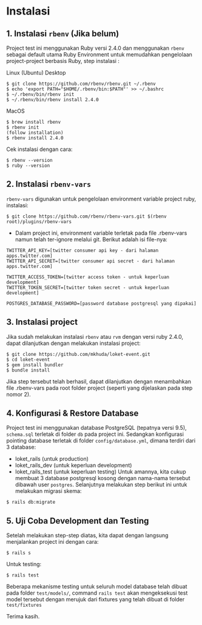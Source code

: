 # Instalasi
## 1. Instalasi `rbenv` (Jika belum)
Project test ini menggunakan Ruby versi 2.4.0 dan menggunakan `rbenv` sebagai default utama Ruby Environment untuk memudahkan pengelolaan project-project berbasis Ruby, step instalasi :

Linux (Ubuntu) Desktop
```
$ git clone https://github.com/rbenv/rbenv.git ~/.rbenv
$ echo 'export PATH="$HOME/.rbenv/bin:$PATH"' >> ~/.bashrc
$ ~/.rbenv/bin/rbenv init
$ ~/.rbenv/bin/rbenv install 2.4.0
```

MacOS
```
$ brew install rbenv
$ rbenv init
(follow installation)
$ rbenv install 2.4.0
```

Cek instalasi dengan cara:
```
$ rbenv --version
$ ruby --version
```

## 2. Instalasi `rbenv-vars`
`rbenv-vars` digunakan untuk pengelolaan environment variable project ruby, instalasi:
```
$ git clone https://github.com/rbenv/rbenv-vars.git $(rbenv root)/plugins/rbenv-vars
```
- Dalam project ini, environment variable terletak pada file .rbenv-vars namun telah ter-ignore melalui git. Berikut adalah isi file-nya:
```
TWITTER_API_KEY=[twitter consumer api key - dari halaman apps.twitter.com]
TWITTER_API_SECRET=[twitter consumer api secret - dari halaman apps.twitter.com]

TWITTER_ACCESS_TOKEN=[twitter access token - untuk keperluan development]
TWITTER_TOKEN_SECRET=[twitter token secret - untuk keperluan development]

POSTGRES_DATABASE_PASSWORD=[password database postgresql yang dipakai]
```

## 3. Instalasi project
Jika sudah melakukan instalasi `rbenv` atau `rvm` dengan versi ruby 2.4.0, dapat dilanjutkan dengan melakukan instalasi project:
```
$ git clone https://github.com/mkhuda/loket-event.git
$ cd loket-event
$ gem install bundler
$ bundle install
```
Jika step tersebut telah berhasil, dapat dilanjutkan dengan menambahkan file .rbenv-vars pada root folder project (seperti yang dijelaskan pada step nomor 2).

## 4. Konfigurasi & Restore Database
Project test ini menggunakan database PostgreSQL (tepatnya versi 9.5), `schema.sql` terletak di folder `db` pada project ini. Sedangkan konfigurasi pointing database terletak di folder `config/database.yml`, dimana terdiri dari 3 database:
- loket_rails (untuk production)
- loket_rails_dev (untuk keperluan development)
- loket_rails_test (untuk keperluan testing)
Untuk amannya, kita cukup membuat 3 database postgresql kosong dengan nama-nama tersebut dibawah user `postgres`. Selanjutnya melakukan step berikut ini untuk melakukan migrasi skema:
```
$ rails db:migrate
```

## 5. Uji Coba Development dan Testing
Setelah melakukan step-step diatas, kita dapat dengan langsung menjalankan project ini dengan cara:
```
$ rails s
```

Untuk testing:
```
$ rails test
```
Beberapa mekanisme testing untuk seluruh model database telah dibuat pada folder `test/models/`, command `rails test` akan mengeksekusi test model tersebut dengan merujuk dari fixtures yang telah dibuat di folder `test/fixtures`

Terima kasih.





